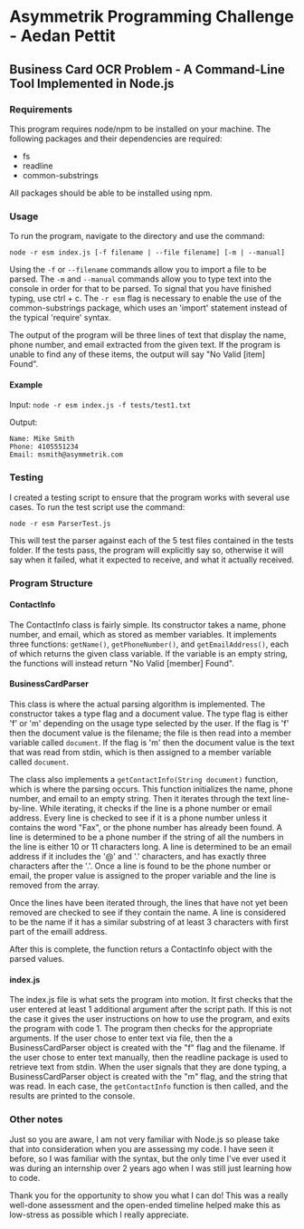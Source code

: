 # Asymmetrik Programming Challenge - Aedan Pettit
## Business Card OCR Problem - A Command-Line Tool Implemented in Node.js
### Requirements
This program requires node/npm to be installed on your machine. 
The following packages and their dependencies are required: 
* fs
* readline
* common-substrings

All packages should be able to be installed using npm.

### Usage
To run the program, navigate to the directory and use the command: 

```node -r esm index.js [-f filename | --file filename] [-m | --manual]```

Using the `-f` or `--filename` commands allow you to import a file to be parsed. 
The `-m` and `--manual` commands allow you to type text into the console in order for that to be parsed.
To signal that you have finished typing, use ctrl + c.
The `-r esm` flag is necessary to enable the use of the common-substrings package, which uses an 'import' statement instead of the typical 'require' syntax.

The output of the program will be three lines of text that display the name, phone number, and email extracted from the given text.
If the program is unable to find any of these items, the output will say "No Valid [item] Found".

#### Example
Input: ```node -r esm index.js -f tests/test1.txt```

Output: 

    Name: Mike Smith
    Phone: 4105551234
    Email: msmith@asymmetrik.com

### Testing
I created a testing script to ensure that the program works with several use cases. 
To run the test script use the command:

```node -r esm ParserTest.js```

This will test the parser against each of the 5 test files contained in the tests folder. 
If the tests pass, the program will explicitly say so, otherwise it will say when it failed, what it expected to receive, and what it actually received.

### Program Structure
#### ContactInfo
The ContactInfo class is fairly simple.
Its constructor takes a name, phone number, and email, which as stored as member variables.
It implements three functions: `getName()`, `getPhoneNumber()`, and `getEmailAddress()`, each of which returns the given class variable.
If the variable is an empty string, the functions will instead return "No Valid [member] Found".

#### BusinessCardParser
This class is where the actual parsing algorithm is implemented.
The constructor takes a type flag and a document value.
The type flag is either 'f' or 'm' depending on the usage type selected by the user. 
If the flag is 'f' then the document value is the filename; the file is then read into a member variable called `document`.
If the flag is 'm' then the document value is the text that was read from stdin, which is then assigned to a member variable called `document`.

The class also implements a `getContactInfo(String document)` function, which is where the parsing occurs. 
This function initializes the name, phone number, and email to an empty string.
Then it iterates through the text line-by-line. 
While iterating, it checks if the line is a phone number or email address.
Every line is checked to see if it is a phone number unless it contains the word "Fax", or the phone number has already been found.
A line is determined to be a phone number if the string of all the numbers in the line is either 10 or 11 characters long.
A line is determined to be an email address if it includes the '@' and '.' characters, and has exactly three characters after the '.'.
Once a line is found to be the phone number or email, the proper value is assigned to the proper variable and the line is removed from the array.

Once the lines have been iterated through, the lines that have not yet been removed are checked to see if they contain the name.
A line is considered to be the name if it has a similar substring of at least 3 characters with first part of the emaill address.

After this is complete, the function returs a ContactInfo object with the parsed values.

#### index.js
The index.js file is what sets the program into motion.
It first checks that the user entered at least 1 additional argument after the script path.
If this is not the case it gives the user instructions on how to use the program, and exits the program with code 1.
The program then checks for the appropriate arguments.
If the user chose to enter text via file, then the a BusinessCardParser object is created with the "f" flag and the filename.
If the user chose to enter text manually, then the readline package is used to retrieve text from stdin.
When the user signals that they are done typing, a BusinessCardParser object is created with the "m" flag, and the string that was read.
In each case, the `getContactInfo` function is then called, and the results are printed to the console.

### Other notes
Just so you are aware, I am not very familiar with Node.js so please take that into consideration when you are assessing my code. I have seen it before, so I was familiar with the syntax, but the only time I've ever used it was during an internship over 2 years ago when I was still just learning how to code. 

Thank you for the opportunity to show you what I can do! This was a really well-done assessment and the open-ended timeline helped make this as low-stress as possible which I really appreciate.

